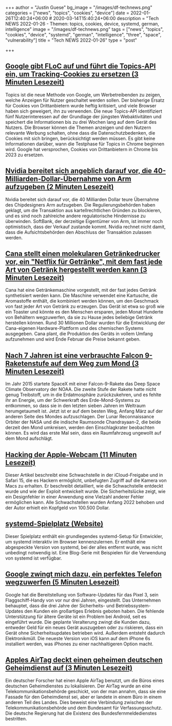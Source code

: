 +++
author = "Justin Guese"
bg_image = "/images/df-technews.png"
categories = ["news", "topics", "cookies", "device"]
date = 2022-01-26T12:40:24+06:00 # 2020-03-14T15:40:24+06:00
description = "Tech NEWS 2022-01-26 - Themen: topics, cookies, device, systemd, german, intelligence"
image = "/images/df-technews.png"
tags = ["news", "topics", "cookies", "device", "systemd", "german", "intelligence", "three", "space", "vulnerability"]
title = "Tech NEWS 2022-01-26"
type = "post"

+++

## [Google gibt FLoC auf und führt die Topics-API ein, um Tracking-Cookies zu ersetzen (3 Minuten Lesezeit)](https://www.theverge.com/2022/1/25/22900567/google-floc-abandon-topics-api-cookies-tracking)

 Topics ist die neue Methode von Google, um Werbetreibenden zu zeigen, welche Anzeigen für Nutzer geschaltet werden sollen. Der bisherige Ersatz für Cookies von Drittanbietern wurde heftig kritisiert, und viele Browser haben sich geweigert, ihn zu verwenden. Die neue Topics-API identifiziert fünf Nutzerinteressen auf der Grundlage der jüngsten Webaktivitäten und speichert die Informationen bis zu drei Wochen lang auf dem Gerät des Nutzers. Die Browser können die Themen anzeigen und den Nutzern relevante Werbung schalten, ohne dass die Datenschutzbedenken, die Cookies mit sich bringen, berücksichtigt werden müssen. Es gibt keine Informationen darüber, wann die Testphase für Topics in Chrome beginnen wird. Google hat versprochen, Cookies von Drittanbietern in Chrome bis 2023 zu ersetzen.

## [Nvidia bereitet sich angeblich darauf vor, die 40-Milliarden-Dollar-Übernahme von Arm aufzugeben (2 Minuten Lesezeit)](https://www.cnbc.com/2022/01/25/nvidia-preparing-to-abandon-arm-takeover-bloomberg-reports.html)

 Nvidia bereitet sich darauf vor, die 40 Milliarden Dollar teure Übernahme des Chipdesigners Arm aufzugeben. Die Regulierungsbehörden haben geklagt, um die Transaktion aus kartellrechtlichen Gründen zu blockieren, und es sind noch zahlreiche andere regulatorische Hindernisse zu überwinden. SoftBank, der derzeitige Eigentümer von Arm, ist immer noch optimistisch, dass der Verkauf zustande kommt. Nvidia rechnet nicht damit, dass die Aufsichtsbehörden den Abschluss der Transaktion zulassen werden.

## [Cana stellt einen molekularen Getränkedrucker vor, ein "Netflix für Getränke", mit dem fast jede Art von Getränk hergestellt werden kann (3 Minuten Lesezeit)](https://thespoon.tech/cana-unveils-molecular-beverage-printer-a-netflix-for-drinks-that-can-make-nearly-any-type-of-beverage/)

 Cana hat eine Getränkemaschine vorgestellt, mit der fast jedes Getränk synthetisiert werden kann. Die Maschine verwendet eine Kartusche, die Aromastoffe enthält, die kombiniert werden können, um den Geschmack von fast jeder Art von Getränk zu erzeugen. Das Gerät ist etwa so groß wie ein Toaster und könnte es den Menschen ersparen, jeden Monat Hunderte von Behältern wegzuwerfen, da sie zu Hause jedes beliebige Getränk herstellen können. Rund 30 Millionen Dollar wurden für die Entwicklung der Cana-eigenen Hardware-Plattform und des chemischen Systems ausgegeben. Cana plant, die Produktion des Geräts in vollem Umfang aufzunehmen und wird Ende Februar die Preise bekannt geben.

## [Nach 7 Jahren ist eine verbrauchte Falcon 9-Raketenstufe auf dem Weg zum Mond (3 Minuten Lesezeit)](https://arstechnica.com/science/2022/01/an-old-falcon-9-rocket-may-strike-the-moon-within-weeks/)

 Im Jahr 2015 startete SpaceX mit einer Falcon-9-Rakete das Deep Space Climate Observatory der NOAA. Die zweite Stufe der Rakete hatte nicht genug Treibstoff, um in die Erdatmosphäre zurückzukehren, und es fehlte ihr an Energie, um der Schwerkraft des Erde-Mond-Systems zu entkommen, so dass sie in den letzten sieben Jahren im Weltraum herumgetaumelt ist. Jetzt ist er auf dem besten Weg, Anfang März auf der anderen Seite des Mondes aufzuschlagen. Der Lunar Reconnaissance Orbiter der NASA und die indische Raumsonde Chandrayaan-2, die beide derzeit den Mond umkreisen, werden den Einschlagkrater beobachten können. Es wird das erste Mal sein, dass ein Raumfahrzeug ungewollt auf dem Mond aufschlägt.

## [Hacking der Apple-Webcam (11 Minuten Lesezeit)](https://www.ryanpickren.com/safari-uxss)

 Dieser Artikel beschreibt eine Schwachstelle in der iCloud-Freigabe und in Safari 15, die es Hackern ermöglicht, unbefugten Zugriff auf die Kamera von Macs zu erhalten. Er beschreibt detailliert, wie die Schwachstelle entdeckt wurde und wie der Exploit entwickelt wurde. Die Sicherheitslücke zeigt, wie ein Designfehler in einer Anwendung eine Vielzahl anderer Fehler ermöglichen kann. Alle Schwachstellen wurden Anfang 2022 behoben und der Autor erhielt ein Kopfgeld von 100.500 Dollar.

## [systemd-Spielplatz (Website)](https://systemd-by-example.com/)

 Dieser Spielplatz enthält ein grundlegendes systemd-Setup für Entwickler, um systemd interaktiv im Browser kennenzulernen. Er enthält eine abgespeckte Version von systemd, bei der alles entfernt wurde, was nicht unbedingt notwendig ist. Eine Blog-Serie mit Beispielen für die Verwendung von systemd ist verfügbar.

## [Google zwingt mich dazu, ein perfektes Telefon wegzuwerfen (5 Minuten Lesezeit)](https://www.vice.com/en/article/dypxpx/google-is-forcing-me-to-dump-a-perfectly-good-phone)

 Google hat die Bereitstellung von Software-Updates für das Pixel 3, sein Flaggschiff-Handy von vor nur drei Jahren, eingestellt. Das Unternehmen behauptet, dass die drei Jahre der Sicherheits- und Betriebssystem-Updates den Kunden ein großartiges Erlebnis geboten haben. Die fehlende Unterstützung für ältere Geräte ist ein Problem bei Android, seit es eingeführt wurde. Die geplante Veralterung zwingt die Kunden dazu, entweder Geld für ein neues Gerät auszugeben oder zu riskieren, dass ein Gerät ohne Sicherheitsupdates betrieben wird. Außerdem entsteht dadurch Elektronikmüll. Die neueste Version von iOS kann auf dem iPhone 6s installiert werden, was iPhones zu einer nachhaltigeren Option macht.

## [Apples AirTag deckt einen geheimen deutschen Geheimdienst auf (3 Minuten Lesezeit)](https://appleinsider.com/articles/22/01/25/apples-airtag-uncovers-a-secret-german-intelligence-agency)

 Ein deutscher Forscher hat einen Apple AirTag benutzt, um die Büros eines deutschen Geheimdienstes zu lokalisieren. Der AirTag wurde an eine Telekommunikationsbehörde geschickt, von der man annahm, dass sie eine Fassade für den Geheimdienst sei, aber er landete in einem Büro in einem anderen Teil des Landes. Dies beweist eine Verbindung zwischen der Telekommunikationsbehörde und dem Bundesamt für Verfassungsschutz. Die deutsche Regierung hat die Existenz des Bundesfernmeldedienstes bestritten.

